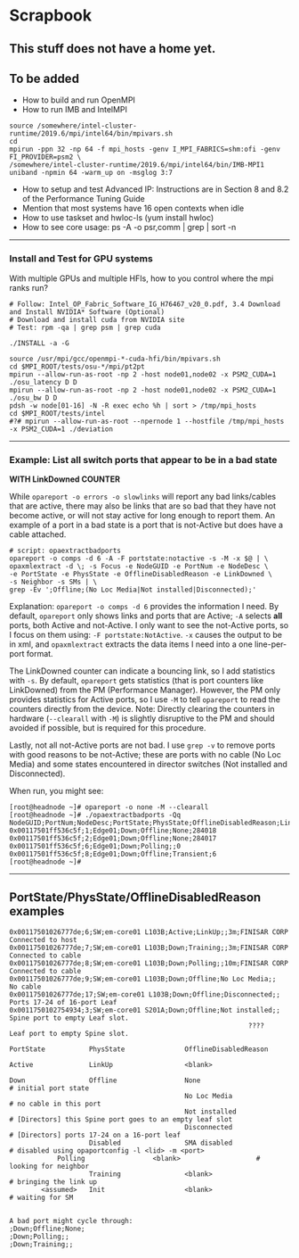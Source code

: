 # Scrapbook
This stuff does not have a home yet.
---
## To be added

- How to build and run OpenMPI
- How to run IMB and IntelMPI<br>
```
source /somewhere/intel-cluster-runtime/2019.6/mpi/intel64/bin/mpivars.sh
cd 
mpirun -ppn 32 -np 64 -f mpi_hosts -genv I_MPI_FABRICS=shm:ofi -genv FI_PROVIDER=psm2 \
/somewhere/intel-cluster-runtime/2019.6/mpi/intel64/bin/IMB-MPI1 uniband -npmin 64 -warm_up on -msglog 3:7
```
- How to setup and test Advanced IP: Instructions are in Section 8 and 8.2 of the Performance Tuning Guide
- Mention that most systems have 16 open contexts when idle
- How to use taskset and hwloc-ls (yum install hwloc)
- How to see core usage: ps -A -o psr,comm | grep <app name> | sort -n
---
	

### Install and Test for GPU systems
With multiple GPUs and multiple HFIs, how to you control where the mpi ranks run?
```
# Follow: Intel_OP_Fabric_Software_IG_H76467_v20_0.pdf, 3.4 Download and Install NVIDIA* Software (Optional)
# Download and install cuda from NVIDIA site
# Test: rpm -qa | grep psm | grep cuda

./INSTALL -a -G

source /usr/mpi/gcc/openmpi-*-cuda-hfi/bin/mpivars.sh
cd $MPI_ROOT/tests/osu-*/mpi/pt2pt
mpirun --allow-run-as-root -np 2 -host node01,node02 -x PSM2_CUDA=1 ./osu_latency D D
mpirun --allow-run-as-root -np 2 -host node01,node02 -x PSM2_CUDA=1 ./osu_bw D D
pdsh -w node[01-16] -N -R exec echo %h | sort > /tmp/mpi_hosts
cd $MPI_ROOT/tests/intel
#?# mpirun --allow-run-as-root --npernode 1 --hostfile /tmp/mpi_hosts -x PSM2_CUDA=1 ./deviation
```
---


### Example: List all switch ports that appear to be in a bad state
**WITH LinkDowned COUNTER**

While ```opareport -o errors -o slowlinks``` will report any bad links/cables that are active, there may also be links that are so bad that they have not become active,
or will not stay active for long enough to report them.
An example of a port in a bad state is a port that is not-Active but does have a cable attached.
```
# script: opaextractbadports
opareport -o comps -d 6 -A -F portstate:notactive -s -M -x $@ | \
opaxmlextract -d \; -s Focus -e NodeGUID -e PortNum -e NodeDesc \
-e PortState -e PhysState -e OfflineDisabledReason -e LinkDowned \
-s Neighbor -s SMs | \
grep -Ev ';Offline;(No Loc Media|Not installed|Disconnected);'
```
Explanation: ```opareport -o comps -d 6``` provides the information I need.
By default, ```opareport``` only shows links and ports that are Active; ```-A``` selects **all** ports, both Active and not-Active.
I only want to see the not-Active ports, so I focus on them using: ```-F portstate:NotActive```.
```-x``` causes the output to be in xml, and ```opaxmlextract``` extracts the data items I need into a one line-per-port format.

The LinkDowned counter can indicate a bouncing link, so I add statistics with ```-s```.
By default, ```opareport``` gets statistics (that is port counters like LinkDowned) from the PM (Performance Manager).
However, the PM only provides statistics for Active ports, so I use ```-M``` to tell ```opareport``` to read the counters directly from the device.
Note: Directly clearing the counters in hardware (```--clearall``` with ```-M```) is slightly disruptive to the PM and should avoided if possible,
but is required for this procedure.

Lastly, not all not-Active ports are not bad. I use ```grep -v``` to remove ports with good reasons to be not-Active; these are ports with no cable (No Loc Media) and some states encountered in director switches (Not installed and Disconnected).

When run, you might see:
```
[root@headnode ~]# opareport -o none -M --clearall
[root@headnode ~]# ./opaextractbadports -Qq
NodeGUID;PortNum;NodeDesc;PortState;PhysState;OfflineDisabledReason;LinkDowned
0x00117501ff536c5f;1;Edge01;Down;Offline;None;284018
0x00117501ff536c5f;2;Edge01;Down;Offline;None;284017
0x00117501ff536c5f;6;Edge01;Down;Polling;;0
0x00117501ff536c5f;8;Edge01;Down;Offline;Transient;6
[root@headnode ~]# 
```
---

## PortState/PhysState/OfflineDisabledReason examples
```
0x00117501026777de;6;SW;em-core01 L103B;Active;LinkUp;;3m;FINISAR CORP    Connected to host
0x00117501026777de;7;SW;em-core01 L103B;Down;Training;;3m;FINISAR CORP    Connected to cable
0x00117501026777de;8;SW;em-core01 L103B;Down;Polling;;10m;FINISAR CORP    Connected to cable
0x00117501026777de;9;SW;em-core01 L103B;Down;Offline;No Loc Media;;       No cable
0x00117501026777de;17;SW;em-core01 L103B;Down;Offline;Disconnected;;      Ports 17-24 of 16-port Leaf
0x0011750102754934;3;SW;em-core01 S201A;Down;Offline;Not installed;;      Spine port to empty Leaf slot.
                                                            ????          Leaf port to empty Spine slot.
```
```
PortState           PhysState               OfflineDisabledReason

Active              LinkUp                  <blank>

Down                Offline                 None                      # initial port state
                                            No Loc Media              # no cable in this port
                                            Not installed             # [Directors] this Spine port goes to an empty leaf slot
                                            Disconnected              # [Directors] ports 17-24 on a 16-port leaf
                    Disabled                SMA disabled              # disabled using opaportconfig -l <lid> -m <port>
		    Polling                 <blank>                   # looking for neighbor
                    Training                <blank>                   # bringing the link up
        <assumed>   Init                    <blank>                   # waiting for SM
                    
		    
A bad port might cycle through:
;Down;Offline;None;
;Down;Polling;;
;Down;Training;;
```








